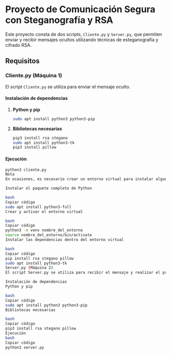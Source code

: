 # Proyecto de Comunicación Segura con Steganografía y RSA

Este proyecto consta de dos scripts, `Cliente.py` y `Server.py`, que permiten enviar y recibir mensajes ocultos utilizando técnicas de esteganografía y cifrado RSA.

## Requisitos

### Cliente.py (Máquina 1)

El script `Cliente.py` se utiliza para enviar el mensaje oculto.

#### Instalación de dependencias

1. **Python y pip**
    ```bash
    sudo apt install python3 python3-pip
    ```

2. **Bibliotecas necesarias**
    ```bash
    pip3 install rsa stegano
    sudo apt install python3-tk
    pip3 install pillow
    ```

#### Ejecución

```bash
python3 cliente.py
Nota
En ocasiones, es necesario crear un entorno virtual para instalar algunas dependencias. Para crear y activar un entorno virtual, sigue estos pasos:

Instalar el paquete completo de Python

bash
Copiar código
sudo apt install python3-full
Crear y activar el entorno virtual

bash
Copiar código
python3 -m venv nombre_del_entorno
source nombre_del_entorno/bin/activate
Instalar las dependencias dentro del entorno virtual

bash
Copiar código
pip install rsa stegano pillow
sudo apt install python3-tk
Server.py (Máquina 2)
El script Server.py se utiliza para recibir el mensaje y realizar el proceso inverso para extraer y desencriptar el mensaje.

Instalación de dependencias
Python y pip

bash
Copiar código
sudo apt install python3 python3-pip
Bibliotecas necesarias

bash
Copiar código
pip3 install rsa stegano pillow
Ejecución
bash
Copiar código
python3 server.py
